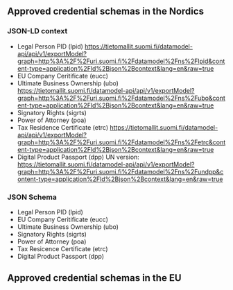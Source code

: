 ## Approved credential schemas in the Nordics

### JSON-LD context
- Legal Person PID (lpid) https://tietomallit.suomi.fi/datamodel-api/api/v1/exportModel?graph=http%3A%2F%2Furi.suomi.fi%2Fdatamodel%2Fns%2Flpid&content-type=application%2Fld%2Bjson%2Bcontext&lang=en&raw=true 
- EU Company Ceritificate (eucc) 
- Ultimate Business Ownership (ubo) https://tietomallit.suomi.fi/datamodel-api/api/v1/exportModel?graph=http%3A%2F%2Furi.suomi.fi%2Fdatamodel%2Fns%2Fubo&content-type=application%2Fld%2Bjson%2Bcontext&lang=en&raw=true
- Signatory Rights (sigrts)
- Power of Attorney (poa)
- Tax Residence Certificate (etrc) https://tietomallit.suomi.fi/datamodel-api/api/v1/exportModel?graph=http%3A%2F%2Furi.suomi.fi%2Fdatamodel%2Fns%2Fetrc&content-type=application%2Fld%2Bjson%2Bcontext&lang=en&raw=true
- Digital Product Passport (dpp) UN version: https://tietomallit.suomi.fi/datamodel-api/api/v1/exportModel?graph=http%3A%2F%2Furi.suomi.fi%2Fdatamodel%2Fns%2Fundpp&content-type=application%2Fld%2Bjson%2Bcontext&lang=en&raw=true

### JSON Schema
- Legal Person PID (lpid)
- EU Company Ceritificate (eucc)
- Ultimate Business Ownership (ubo)
- Signatory Rights (sigrts)
- Power of Attorney (poa)
- Tax Resicence Certificate (etrc)
- Digital Product Passport (dpp)

## Approved credential schemas in the EU


